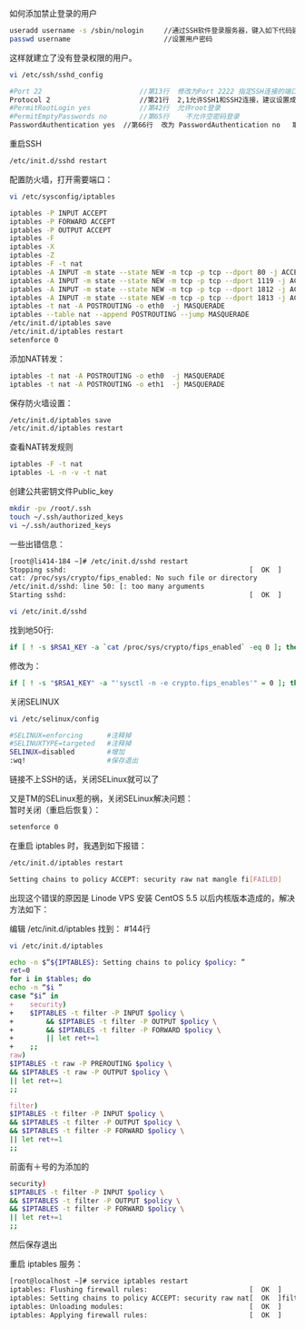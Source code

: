 如何添加禁止登录的用户
```bash
useradd username -s /sbin/nologin     //通过SSH软件登录服务器，键入如下代码建立用户
passwd username                       //设置用户密码
```
这样就建立了没有登录权限的用户。
```bash
vi /etc/ssh/sshd_config
```
```bash
#Port 22                        //第13行  修改为Port 2222 指定SSH连接的端口号，不建议使用默认22端口
Protocol 2                      //第21行  2,1允许SSH1和SSH2连接，建议设置成 Protocal 2
#PermitRootLogin yes            //第42行  允许root登录
#PermitEmptyPasswords no        //第65行    不允许空密码登录
PasswordAuthentication yes  //第66行  改为 PasswordAuthentication no   取消密码认证登录
```
重启SSH
```bash
/etc/init.d/sshd restart
```      
配置防火墙，打开需要端口：
```bash
vi /etc/sysconfig/iptables
```
```bash
iptables -P INPUT ACCEPT
iptables -P FORWARD ACCEPT
iptables -P OUTPUT ACCEPT
iptables -F
iptables -X
iptables -Z
iptables -F -t nat
iptables -A INPUT -m state --state NEW -m tcp -p tcp --dport 80 -j ACCEPT
iptables -A INPUT -m state --state NEW -m tcp -p tcp --dport 1119 -j ACCEPT
iptables -A INPUT -m state --state NEW -m tcp -p tcp --dport 1812 -j ACCEPT
iptables -A INPUT -m state --state NEW -m tcp -p tcp --dport 1813 -j ACCEPT
iptables -t nat -A POSTROUTING -o eth0  -j MASQUERADE
iptables --table nat --append POSTROUTING --jump MASQUERADE
/etc/init.d/iptables save
/etc/init.d/iptables restart
setenforce 0
```
添加NAT转发：
```bash
iptables -t nat -A POSTROUTING -o eth0  -j MASQUERADE
iptables -t nat -A POSTROUTING -o eth1  -j MASQUERADE
```
保存防火墙设置：
```bash
/etc/init.d/iptables save
/etc/init.d/iptables restart
```
查看NAT转发规则
```bash
iptables -F -t nat
iptables -L -n -v -t nat
```
创建公共密钥文件Public_key
```bash
mkdir -pv /root/.ssh
touch ~/.ssh/authorized_keys
vi ~/.ssh/authorized_keys
```
一些出错信息：
```bash
[root@li414-184 ~]# /etc/init.d/sshd restart
Stopping sshd:                                             [  OK  ]
cat: /proc/sys/crypto/fips_enabled: No such file or directory
/etc/init.d/sshd: line 50: [: too many arguments
Starting sshd:                                             [  OK  ]
```
```bash
vi /etc/init.d/sshd
```
找到地50行:    
```bash
if [ ! -s $RSA1_KEY -a `cat /proc/sys/crypto/fips_enabled` -eq 0 ]; then
```
修改为：
```bash
if [ ! -s "$RSA1_KEY" -a "'sysctl -n -e crypto.fips_enables'" = 0 ]; then
```
关闭SELINUX   
```bash
vi /etc/selinux/config
```
```bash
#SELINUX=enforcing      #注释掉
#SELINUXTYPE=targeted   #注释掉
SELINUX=disabled        #增加
:wq!                    #保存退出
```
链接不上SSH的话，关闭SELinux就可以了    
       
又是TM的SELinux惹的祸，关闭SELinux解决问题：         
暂时关闭（重启后恢复）：        
```bash
setenforce 0
```
在重启 iptables 时，我遇到如下报错：
```bash
/etc/init.d/iptables restart
```
```bash
Setting chains to policy ACCEPT: security raw nat mangle fi[FAILED]
```
出现这个错误的原因是 Linode VPS 安装 CentOS 5.5 以后内核版本造成的，解决方法如下：    
     
编辑 /etc/init.d/iptables 找到： #144行
```bash
vi /etc/init.d/iptables
```
```bash
echo -n $”${IPTABLES}: Setting chains to policy $policy: ”
ret=0
for i in $tables; do
echo -n “$i ”
case “$i” in
+    security)
+    $IPTABLES -t filter -P INPUT $policy \
+        && $IPTABLES -t filter -P OUTPUT $policy \
+        && $IPTABLES -t filter -P FORWARD $policy \
+        || let ret+=1
+    ;;
raw)
$IPTABLES -t raw -P PREROUTING $policy \
&& $IPTABLES -t raw -P OUTPUT $policy \
|| let ret+=1
;;

filter)
$IPTABLES -t filter -P INPUT $policy \
&& $IPTABLES -t filter -P OUTPUT $policy \
&& $IPTABLES -t filter -P FORWARD $policy \
|| let ret+=1
;;
```
前面有＋号的为添加的
```bash
security)
$IPTABLES -t filter -P INPUT $policy \
&& $IPTABLES -t filter -P OUTPUT $policy \
&& $IPTABLES -t filter -P FORWARD $policy \
|| let ret+=1
;;
```
然后保存退出

重启 iptables 服务：
```bash
[root@localhost ~]# service iptables restart
iptables: Flushing firewall rules:                         [  OK  ]
iptables: Setting chains to policy ACCEPT: security raw nat[  OK  ]filter
iptables: Unloading modules:                               [  OK  ]
iptables: Applying firewall rules:                         [  OK  ]
```
